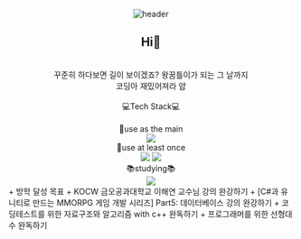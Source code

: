 <div align="center">

![header](https://capsule-render.vercel.app/api?type=slice&color=timeAuto&height=100&section=header&text=Jiryeong's%20github&fontSize=50)
</br>
## Hi👋 
</br>
꾸준히 하다보면 길이 보이겠죠?  왕꿈틀이가 되는 그 날까지
</br>
 코딩아 재밌어져라 얍 
</br>
</br>
💻Tech Stack💻
</br>
</br>
📝use as the main
</br>
<img src="https://img.shields.io/badge/C++-00599C?style=for-the-badge&logo=cplusplus&logoColor=white">
</br>
📝use at least once
</br>

<img src="https://img.shields.io/badge/html-E34F26?style=for-the-badge&logo=html5&logoColor=white">
<img src="https://img.shields.io/badge/css-1572B6?style=for-the-badge&logo=css3&logoColor=white">
</br>
📚studying📚
</br>
<img src="https://img.shields.io/badge/Unity-0000?style=for-the-badge&logo=unity&logoColor=white">

<div style="text-align: left"> 
 + 방학 달성 목표
+ KOCW 금오공과대학교 이해연 교수님 강의 완강하기
+ [C#과 유니티로 만드는 MMORPG 게임 개발 시리즈] Part5: 데이터베이스 강의 완강하기
+ 코딩테스트를 위한 자료구조와 알고리즘 with c++ 완독하기
+ 프로그래머를 위한 선형대수 완독하기 </div>

